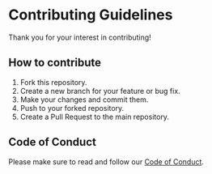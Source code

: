 # Contributing Guidelines

Thank you for your interest in contributing!

## How to contribute
1. Fork this repository.
2. Create a new branch for your feature or bug fix.
3. Make your changes and commit them.
4. Push to your forked repository.
5. Create a Pull Request to the main repository.

## Code of Conduct
Please make sure to read and follow our [Code of Conduct](CODE_OF_CONDUCT.md).
